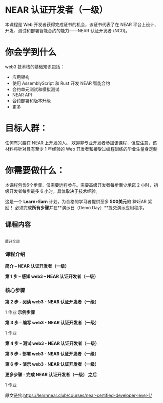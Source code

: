 # NEAR 认证开发者（一级）
本课程是 Web 开发者获得完成证书的机会，该证书代表了在 NEAR 平台上设计、开发、测试和部署智能合约的能力——NEAR 认证开发者 (NCD)。

# 你会学到什么

web3 技术栈的基础知识包括：

* 应用架构
* 使用 AssemblyScript 和 Rust 开发 NEAR 智能合约
* 合约单元测试和模拟测试
* NEAR API
* 合约部署和版本升级
* 更多

# 目标人群：

任何有兴趣在 NEAR 上开发的人。
欢迎非专业开发者参加该课程，但应注意，该材料将针对具有至少 1 年经验的 Web 开发者和接受过编程训练的毕业生量身定制

# 你需要做什么：

本课程包含6个步骤，仅需要远程参与。需要高级开发者每步至少承诺 2 小时，初级开发者每步最多 6 小时，具体取决于技术经验。

这是一个 **Learn+Earn** 计划，为合格的学习者提供至多 **500美元**的 $NEAR 奖励！
必须完成**所有步骤**并在**演示日（Demo Day）**提交演示应用程序。


## 课程内容
                                                                                                           
                                                                                                           展开全部
                                                                                                           
### 课程介绍

**简介 – NEAR 认证开发者（一级）**

**第 1 步 – 感知 web3 – NEAR 认证开发者（一级）**

### 核心步骤 

**第 2 步 - 阅读 web3 - NEAR 认证开发者（一级）**

  1 作业           **示例步骤**
  
**第 3 步 – 编写 web3 - NEAR 认证开发者（一级）**

  1 作业

**第 4 步 – 测试 web3 - NEAR 认证开发者（一级）**

**第 5 步 - 部署 web3 - NEAR 认证开发者（一级）**

**第 6 步 - 演示 web3 - NEAR 认证开发者（一级）**

**更多步骤 - 完成 NEAR 认证开发者（一级） 之后**

  1 作业


原文链接:https://learnnear.club/courses/near-certified-developer-level-1/
